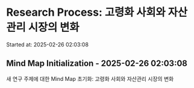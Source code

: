 # Research Process: 고령화 사회와 자산관리 시장의 변화
Started at: 2025-02-26 02:03:08


## Mind Map Initialization - 2025-02-26 02:03:08
새 연구 주제에 대한 Mind Map 초기화: 고령화 사회와 자산관리 시장의 변화
